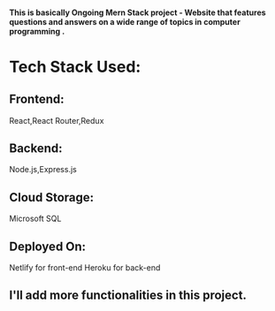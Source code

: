 
#### This is basically Ongoing Mern Stack project - Website that features questions and answers on a wide range of topics in computer programming .


# Tech Stack Used:

## Frontend:
   React,React Router,Redux

## Backend:
   Node.js,Express.js

## Cloud Storage:
   Microsoft SQL

## Deployed On:
   Netlify for front-end
   Heroku for back-end



## I'll add more functionalities in this project.
